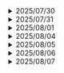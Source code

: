 <details>
<summary>2025/07/30</summary>
    <ul>
    <li>
        vscode를 통해 EC2로 .pem을 통해 접속하여 작업을 할 수 있도록 환경 구성.
    </li>
    <li>
        EC2에 postgres 컨테이너 가동.
    </li>
        <ul>
        <li>
            시간 변수 설정을 통해 한국 표준시로 변경.
        </li>
        </ul>
    <li>
        --force-recreate를 학습.
    </li>
        <ul>
        <li>
            볼륨과 바인드 마운트와 독립적으로 변경된 환경 설정만 적용하기에 안정적이다.
        </li>
        </ul>
    <li>
        멀티스테이지 방법을 통해 벡엔드 서버의 의미지를 경량화하여 가동하였다.
    </li>
        <ul>
        <li>
            Spring Boot의 작업 환경을 gradle-jdk로 설정<br>→ 더미 클래스와 코드 작성<br>→ localhost:8080 접속 후 확인.
        </li>
        </ul>
    </ul>
</details>

<details>
<summary>2025/07/31</summary>
  <ul>
    <li>
      초기 시스템 아키텍처 설계.
    </li>
    <li>
      Frontend 서버 구축 및 공유.
    </li>
      <ul>
        <li>
          Frontend 서버는 바인드 바운트를 활용해 실시간으로 코드 수정 및 확인이 가능하도록 함.
        </li>
      </ul>
    <li>
      EC2의 DB 컨테이너에 pgvector 확장자 설치.
    </li>
      <ul>
        <li>
          보안을 염두하여 init.sql을 설정하지 않음.
        </li>
        <li>
          Dockerfile로 설치 준비를 하고, CREATE EXTENSION을 통해 컨테이너 내에 직접 설치.
        </li>
      </ul>
    <li>
      로컬 Backend 서번에서 EC2의 DB에 SSH 터널링하여 연결.
    </li>
  </ul>
</details>

<details>
<summary>2025/08/01</summary>
  <ul>
    <li>
      크롤링 작업 환경 구축 설계. (EC2 내 구현 채택).
    </li>
      <ul>
        <li>
          로컬 구현
        </li>
          <ul>
            <li>
              장점: 필요할 때만 로컬에서 코드를 실행하면 된다.
            </li>
            <li>
              단점: 자동화 등 확장성을 고려할 때 이후 확장이 어렵다.
            </li>
          </ul>
        <li>
          EC2 내 구현 (채택).
        </li>
          <ul>
            <li>
              장점: airflow 등으로 확장성이 좋다.
            </li>
            <li>
              단점: 크롤링의 빈도가 많지 않다면 물리적 리소스의 낭비로 이어진다.
            </li>
          </ul>
      </ul>
    <li>
      1차 개발 환경 명세서 작성 및 개발자들에게 공유.
    </li>
      <ul>
        <li>
          Front, Back 서버의 compose.yaml 명령어
        </li>
        <li>
          SSH 터널링을 통한 DB 접근.
        </li>
      </ul>
  </ul>
</details>

<details>
<summary>2025/08/04</summary>
  <ul>
    <li>
      Front: 바인드 마운트로 인한 문제 해결.<br>Link:https://github.com/LWH4Data/PJT_01_AID/blob/master/trouble_shooting/FrontEnd_%EB%B0%94%EC%9D%B8%EB%93%9C%20%EB%A7%88%EC%9A%B4%ED%8A%B8%20%EC%88%98%EC%A0%95.pdf 
    </li>
    <li>
      개발 시작과 함께 branch 권한 수정.
    </li>
    <li>
      Youtube 데이터 크롤링 시작.
    </li>
    <li>
      docker compose build --no-cache를 통해 axios 문제 해결.
    </li>
      <ul>
        <li>
          내부 캐시 및 바인드 마운트 문제로 추정.
        </li>
        <li>
          개발 초기 외에는 의존성 업데이트 빈도가 낮을 것이라 생각되어 현상태 유지.
        </li>
      </ul>
  </ul>
</details>

<details>
<summary>2025/08/05</summary>
  <ul>
    <li>
      EC2 SSH 터널링 트러블 슈팅<br>Link: https://github.com/LWH4Data/PJT_01_AID/blob/master/trouble_shooting/SSH%20%ED%84%B0%EB%84%90%EB%A7%81%20%ED%8A%B8%EB%9F%AC%EB%B8%94%20%EC%8A%88%ED%8C%85.pdf
    </li>
    <li>
      Backend Docker 업데이트를 위해 일부 코드 수정 및 rebuild.
    </li>
  </ul>
</details>

<details>
<summary>2025/08/06</summary>
  <ul>
    <li>
      로그인 및 회원가입 기능 테스트.
    </li>
  </ul>
</details>

<details>
<summary>2025/08/07</summary>
  <ul>
    <li>
      회원가입 이메일 중복 가능 트러블 슈팅.<br> Link: 
    </li>
  </ul>
</details>